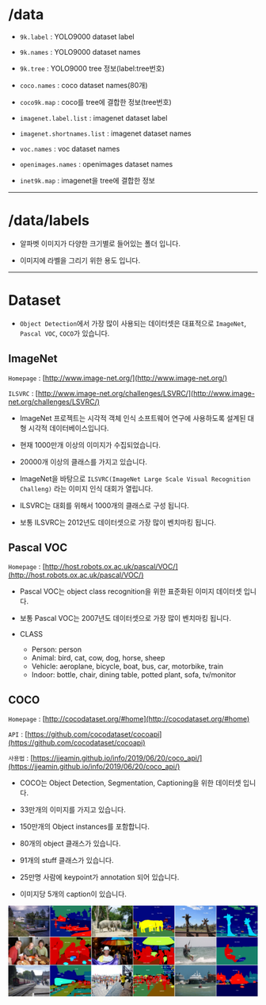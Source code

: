 # /data

- `9k.label` : YOLO9000 dataset label

- `9k.names` : YOLO9000 dataset names

- `9k.tree` : YOLO9000 tree 정보(label:tree번호)

- `coco.names` : coco dataset names(80개)

- `coco9k.map` : coco를 tree에 결합한 정보(tree번호)

- `imagenet.label.list` : imagenet dataset label

- `imagenet.shortnames.list` : imagenet dataset names

- `voc.names` : voc dataset names

- `openimages.names` : openimages dataset names

- `inet9k.map` : imagenet을 tree에 결합한 정보

---

# /data/labels

- 알파벳 이미지가 다양한 크기별로 들어있는 폴더 입니다.

- 이미지에 라벨을 그리기 위한 용도 입니다.

---

# Dataset

- `Object Detection`에서 가장 많이 사용되는 데이터셋은 대표적으로 `ImageNet`, `Pascal VOC`, `COCO`가 있습니다.

## ImageNet

`Homepage` : [http://www.image-net.org/](http://www.image-net.org/)

`ILSVRC` : [http://www.image-net.org/challenges/LSVRC/](http://www.image-net.org/challenges/LSVRC/)

- ImageNet 프로젝트는 시각적 객체 인식 소프트웨어 연구에 사용하도록 설계된 대형 시각적 데이터베이스입니다.

- 현재 1000만개 이상의 이미지가 수집되었습니다.

- 20000개 이상의 클래스를 가지고 있습니다.

- ImageNet을 바탕으로 `ILSVRC(ImageNet Large Scale Visual Recognition Challeng)` 라는 이미지 인식 대회가 열립니다.

- ILSVRC는 대회를 위해서 1000개의 클래스로 구성 됩니다.

- 보통 ILSVRC는 2012년도 데이터셋으로 가장 많이 벤치마킹 됩니다.

## Pascal VOC

`Homepage` : [http://host.robots.ox.ac.uk/pascal/VOC/](http://host.robots.ox.ac.uk/pascal/VOC/)

- Pascal VOC는 object class recognition을 위한 표준화된 이미지 데이터셋 입니다.

- 보통 Pascal VOC는 2007년도 데이터셋으로 가장 많이 벤치마킹 됩니다.

- CLASS
  + Person: person
  + Animal: bird, cat, cow, dog, horse, sheep
  + Vehicle: aeroplane, bicycle, boat, bus, car, motorbike, train
  + Indoor: bottle, chair, dining table, potted plant, sofa, tv/monitor

## COCO

`Homepage` : [http://cocodataset.org/#home](http://cocodataset.org/#home)

`API` : [https://github.com/cocodataset/cocoapi](https://github.com/cocodataset/cocoapi)

`사용법` : [https://jjeamin.github.io/info/2019/06/20/coco_api/](https://jjeamin.github.io/info/2019/06/20/coco_api/)

- COCO는 Object Detection, Segmentation, Captioning을 위한 데이터셋 입니다.

- 33만개의 이미지를 가지고 있습니다.

- 150만개의 Object instances를 포함합니다.

- 80개의 object 클래스가 있습니다.

- 91개의 stuff 클래스가 있습니다.

- 25만명 사람에 keypoint가 annotation 되어 있습니다.

- 이미지당 5개의 caption이 있습니다.




![coco](/figure/coco_stuff.png)

